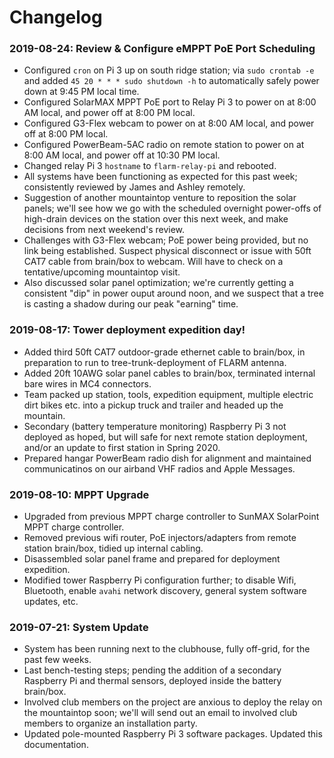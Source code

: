 # Changelog

### 2019-08-24: Review & Configure eMPPT PoE Port Scheduling
- Configured `cron` on Pi 3 up on south ridge station; via `sudo crontab -e` and added `45 20 * * * sudo shutdown -h` to automatically safely power down at 9:45 PM local time.
- Configured SolarMAX MPPT PoE port to Relay Pi 3 to power on at 8:00 AM local, and power off at 8:00 PM local.
- Configured G3-Flex webcam to power on at 8:00 AM local, and power off at 8:00 PM local.
- Configured PowerBeam-5AC radio on remote station to power on at 8:00 AM local, and power off at 10:30 PM local.
- Changed relay Pi 3 `hostname` to `flarm-relay-pi` and rebooted.
- All systems have been functioning as expected for this past week; consistently reviewed by James and Ashley remotely.
- Suggestion of another mountaintop venture to reposition the solar panels; we'll see how we go with the scheduled overnight power-offs of high-drain devices on the station over this next week, and make decisions from next weekend's review.
- Challenges with G3-Flex webcam; PoE power being provided, but no link being established. Suspect physical disconnect or issue with 50ft CAT7 cable from brain/box to webcam. Will have to check on a tentative/upcoming mountaintop visit.
- Also discussed solar panel optimization; we're currently getting a consistent "dip" in power ouput around noon, and we suspect that a tree is casting a shadow during our peak "earning" time.

### 2019-08-17: Tower deployment expedition day!
- Added third 50ft CAT7 outdoor-grade ethernet cable to brain/box, in preparation to run to tree-trunk-deployment of FLARM antenna.
- Added 20ft 10AWG solar panel cables to brain/box, terminated internal bare wires in MC4 connectors.
- Team packed up station, tools, expedition equipment, multiple electric dirt bikes etc. into a pickup truck and trailer and headed up the mountain.
- Secondary (battery temperature monitoring) Raspberry Pi 3 not deployed as hoped, but will safe for next remote station deployment, and/or an update to first station in Spring 2020.
- Prepared hangar PowerBeam radio dish for alignment and maintained communicatinos on our airband VHF radios and Apple Messages.

### 2019-08-10: MPPT Upgrade
- Upgraded from previous MPPT charge controller to SunMAX SolarPoint MPPT charge controller.
- Removed previous wifi router, PoE injectors/adapters from remote station brain/box, tidied up internal cabling.
- Disassembled solar panel frame and prepared for deployment expedition.
- Modified tower Raspberry Pi configuration further; to disable Wifi, Bluetooth, enable `avahi` network discovery, general system software updates, etc.

### 2019-07-21: System Update
- System has been running next to the clubhouse, fully off-grid, for the past few weeks.
- Last bench-testing steps; pending the addition of a secondary Raspberry Pi and thermal sensors, deployed inside the battery brain/box.
- Involved club members on the project are anxious to deploy the relay on the mountaintop soon; we'll will send out an email to involved club members to organize an installation party. 
- Updated pole-mounted Raspberry Pi 3 software packages. Updated this documentation.